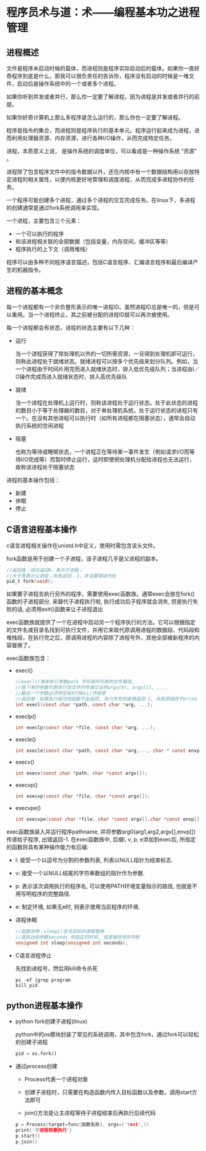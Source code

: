 # 程序员术与道：术——编程基本功之进程管理

## 进程概述

文件是程序未启动时候的载体，而进程则是程序实际启动后的载体。如果你一直好奇程序到底是什么，那我可以很负责任的告诉你，程序没有启动的时候是一堆文件，启动后是操作系统中的一个或者多个进程。

如果你听到并发或者并行，那么你一定要了解进程，因为进程是并发或者并行的前提。

如果你好奇计算机上那么多程序是怎么运行的，那么你也一定要了解进程。

程序是指令的集合，而进程则是程序执行的基本单元。程序运行起来成为进程，进而利用处理器资源、内存资源，进行各种I/O操作，从而完成特定任务。

进程，本质意义上说， 是操作系统的调度单位，可以看成是一种操作系统 “资源” 。

进程除了包含程序文件中的指令数据以外，还在内核中有一个数据结构用以存放特定进程的相关属性，以便内核更好地管理和调度进程，从而完成多进程协作的任务。

一个程序可能创建多个进程，通过多个进程的交互完成任务。在linux下，多进程的创建通常是通过fork系统调用来实现。

一个进程，主要包含三个元素：

- 一个可以执行的程序
- 和该进程相关联的全部数据（包括变量，内存空间，缓冲区等等）
- 程序执行的上下文（调用堆栈）

程序可以由多种不同程序语言描述，包括C语言程序、汇编语言程序和最后编译产生的机器指令。



## 进程的基本概念

每一个进程都有一个非负整形表示的唯一进程ID。虽然进程ID总是唯一的，但是可以重用。当一个进程终止，其之前被分配的进程ID就可以再次被使用。

每一个进程都会有状态，进程的状态主要有以下几种：

- 运行

  当一个进程获得了除处理机以外的一切所需资源，一旦得到处理机即可运行，则称此进程处于就绪状态。就绪进程可以按多个优先级来划分队列。例如，当一个进程由于时间片用完而进入就绪状态时，排入低优先级队列；当进程由I／O操作完成而进入就绪状态时，排入高优先级队

- 就绪

  当一个进程在处理机上运行时，则称该进程处于运行状态。处于此状态的进程的数目小于等于处理器的数目，对于单处理机系统，处于运行状态的进程只有一个。在没有其他进程可以执行时（如所有进程都在阻塞状态），通常会自动执行系统的空闲进程

- 阻塞

  也称为等待或睡眠状态，一个进程正在等待某一事件发生（例如请求I/O而等待I/O完成等）而暂时停止运行，这时即使把处理机分配给进程也无法运行，故称该进程处于阻塞状态

进程的基本操作包括：

- 新建
- 休眠
- 停止



## C语言进程基本操作

c语言进程相关操作在unistd.h中定义，使用时需包含该头文件。

fork函数是用于创建一个子进程，该子进程几乎是父进程的副本。

```c
//返回值：成功返回0，表示子进程；
//大于零表示父进程；失败返回 -1，并设置错误代码
pid_t fork(void);
```



如果要子进程去执行另外的程序，需要使用exec函数族。通常exec会放在fork() 函数的子进程部分, 来替代子进程执行啦, 执行成功后子程序就会消失, 但是执行失败的话, 必须用exit()函数来让子进程退出

exec函数族就提供了一个在进程中启动另一个程序执行的方法。它可以根据指定的文件名或目录名找到可执行文件，并用它来取代原调用进程的数据段、代码段和堆栈段，在执行完之后，原调用进程的内容除了进程号外，其他全部被新程序的内容替换了。

exec函数族包含：

- execl()

  ```c
  //execl()用来执行参数path 字符串所代表的文件路径, 
  //接下来的参数代表执行该文件时传递过去的argv(0), argv[1], ...,
  //最后一个参数必须用空指针(NULL)作结束
  //返回值：如果执行成功则函数不会返回, 执行失败则直接返回-1, 失败原因存于errno 中.
  int execl(const char *path, const char *arg, ...);
  ```

  

- execlp()

  ```c
  int execlp(const char *file, const char *arg, ...);
  ```

  

- execle()

  ```c
  int execle(const char *path, const char *arg,..., char * const envp[]);
  ```

  

- execv()

  ```c
  int execv(const char *path, char *const argv[]);
  ```

  

- execvp()

  ```c
  int execvp(const char *file, char *const argv[]);
  ```

  

- execvpe()

  ```c
  int execvpe(const char *file, char *const argv[],char *const envp[]);
  ```

exec函数族装入并运行程序pathname, 并将参数arg0(arg1,arg2,argv[],envp[])传递给子程序, 出错返回-1. 在exec函数族中, 后缀l, v, p, e添加到exec后, 所指定的函数将具有某种操作能力有后缀:

- l: 接受一个以逗号为分割的参数列表, 列表以NULL指针为结束标志.
- v: 接受一个以NULL结尾的字符串数组的指针作为参数.
- p: 表示该次调用执行的程序名, 可以使用PATH环境变量指示的路径, 也就是不用写明程序的完整路径.
- e: 制定环境, 如果无e时, 则表示使用当前程序的环境.

- 进程休眠

  ```c
  //函数说明：sleep()会令目前的进程暂停
  //直到达到参数seconds 所指定的时间, 或是被信号所中断
  unsigned int sleep(unsigned int seconds);
  ```

- C语言进程停止

  先找到进程号，然后用kill命令杀死

  ```shell
  ps -ef |grep program
  kill pid
  ```

## python进程基本操作

- python fork创建子进程(linux)

  python中的os模块封装了常见的系统调用，其中包含fork，通过fork可以轻松的创建子进程

  ```python
  pid = os.fork()
  ```

- 通过process创建

  - Process代表一个进程对象

  - 创建子进程时，只需要在构造函数内传入目标函数以及参数，调用start方法即可

  - join()方法是让主进程等待子进程结束后再执行后续代码

  ```c
  p = Process(target=func(函数名称), args=('test',))
  print('子进程将要执行')
  p.start()
  p.join()
  ```

  

